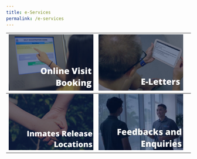 ```yaml
---
title: e-Services
permalink: /e-services
---
```

|[ ![Alt text for image on Isomer site](/images/image-library/ovb.png)](https://www.ipris.sps.gov.sg/sps-vms3-web/#/home/index) | [![Alt text for image on Isomer site](/images/image-library/eletters.png)](https://eservice.sps.gov.sg/eletters) ||
| -------- | -------- | -------- |
|[![Alt text for image on Isomer site](/images/image-library/irl.png)](https://www.sps.gov.sg/connect-us/other-matters/inmates-release-locations) |[![Alt text for image on Isomer site](/images/image-library/feedbacks.jpg)](https://pris-test-staging.netlify.app/feedback)|     |

